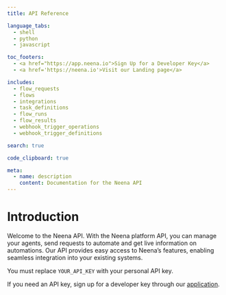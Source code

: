 ```yaml
---
title: API Reference

language_tabs:
  - shell
  - python
  - javascript

toc_footers:
  - <a href="https://app.neena.io">Sign Up for a Developer Key</a>
  - <a href='https://neena.io'>Visit our Landing page</a>

includes:
  - flow_requests
  - flows
  - integrations
  - task_definitions
  - flow_runs
  - flow_results
  - webhook_trigger_operations
  - webhook_trigger_definitions

search: true

code_clipboard: true

meta:
  - name: description
    content: Documentation for the Neena API
---
```


# Introduction

Welcome to the Neena API. With the Neena platform API, you can manage your agents, send requests to automate and get live information on automations. Our API provides easy access to Neena’s features, enabling seamless integration into your existing systems.

<aside class="notice">
You must replace <code>YOUR_API_KEY</code> with your personal API key. 
</aside>

If you need an API key, sign up for a developer key through our [application](https://app.neena.io, 'Neena').